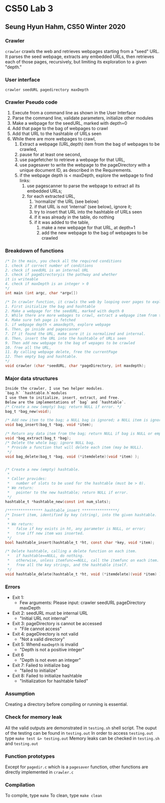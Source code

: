 # CS50 Lab 3
## Seung Hyun Hahm, CS50 Winter 2020

### Crawler
`crawler` crawls the web and retrieves webpages starting from a "seed" URL. It parses the seed webpage, extracts any embedded URLs, then retrieves each of those pages, recursively, but limiting its exploration to a given "depth."

### User interface
`crawler seedURL pagedirectory maxDepth`

### Crawler Pseudo code
1. Execute from a command line as shown in the User Interface
2. Parse the command line, validate parameters, initialize other modules
3. Make a webpage for the seedURL, marked with depth=0
4. Add that page to the bag of webpages to crawl
5. Add that URL to the hashtable of URLs seen
6. While there are more webpages to crawl,
	1. Extract a webpage (URL,depth) item from the bag of webpages to be crawled,
	2. pause for at least one second,
	3. use pagefetcher to retrieve a webpage for that URL,
	4. use pagesaver to write the webpage to the pageDirectory with a unique document ID, as described in the Requirements.
	5. if the webpage depth is < maxDepth, explore the webpage to find links:
		1. use pagescanner to parse the webpage to extract all its embedded URLs;
		2. for each extracted URL,
			1. ‘normalize’ the URL (see below)
			2. if that URL is not ‘internal’ (see below), ignore it;
			3. try to insert that URL into the hashtable of URLs seen
			4. if it was already in the table, do nothing
			5. if it was added to the table,
				1. make a new webpage for that URL, at depth+1
				2. add the new webpage to the bag of webpages to be crawled



### Breakdown of functions
```c
/* In the main, you check all the required conditions
1. check if correct number of conditions
2. check if seedURL is an internal URL
3. check if pageDirectoryis the pathway and whether 
it is writeable 
4. check if maxDepth is an integer > 0 
*/ 
int main (int argc, char *argv[])

/* In crawler function, it crawls the web by looping over pages to explore
1. First initialize the bag and hashtable
2. Make a webpage for the seedURL, marked with depth 0
3. While there are more webages to crawl, extract a webpage item from the bag
4. Make sure teh page is fetched
5. if webpage depth < amaxdepth, explore webpage
6. Then, go inside and pagescanner 
7. If it found the URL, make sure it is normalized and internal. 
8. Then, insert the URL into the hashtable of URLs seen
9. Then add new webpage to the bag of wepages to be crawled
10. free all the URL,
11. By calling webpage delete, free the currentPage
12. Then empty bag and hashtable. 
*/
void crawler (char *seedURL, char *pageDirectory, int maxdepth);

```

### Major data structures
```c
Inside the crawler, I use two helper modules.
`bag.h` `hashtable.h`modules
I use them to initialize, insert, extract, and free.
Below are the implementations of `bag` and `hashtable`.
/* Create a new (empty) bag; return NULL if error. */
bag_t *bag_new(void);

/* Add new item to the bag; a NULL bag is ignored; a NULL item is ignored. */
void bag_insert(bag_t *bag, void *item);

/* Return any data item from the bag; return NULL if bag is NULL or empty. */
void *bag_extract(bag_t *bag);
/* Delete the whole bag; ignore NULL bag.
 * Provide a function that will delete each item (may be NULL).
 */
void bag_delete(bag_t *bag, void (*itemdelete)(void *item) );


/* Create a new (empty) hashtable.
 *
 * Caller provides:
 *   number of slots to be used for the hashtable (must be > 0).
 * We return:
 *   pointer to the new hashtable; return NULL if error.
 */
hashtable_t *hashtable_new(const int num_slots);

/**************** hashtable_insert ****************/
/* Insert item, identified by key (string), into the given hashtable.
 *
 * We return:
 *   false if key exists in ht, any parameter is NULL, or error;
 *   true iff new item was inserted.
 */
bool hashtable_insert(hashtable_t *ht, const char *key, void *item);

/* Delete hashtable, calling a delete function on each item.
 *   if hashtable==NULL, do nothing.
 *   otherwise, unless itemfunc==NULL, call the itemfunc on each item.
 *   free all the key strings, and the hashtable itself.
 */
void hashtable_delete(hashtable_t *ht, void (*itemdelete)(void *item) );
```

### Errors
* Exit 1: 
	* Few arguments: Please input: crawler seedURL pageDirectory maxDepth
* Exit 2: seedURL must be internal URL
	* "Initial URL not internal"
* Exit 3: pageDirectory is cannot be accessed
	* "File cannot access"
* Exit 4: pageDirectory is not valid
	* "Not a valid directory"
* Exit 5: Whend `maxDepth` is invalid
	* "Depth is not a positive integer"
* Exit 6	
	* "Depth is not even an integer"
* Exit 7: Failed to initialize bag
	* "failed to initialize"
* Exit 8: Failed to initialize hashtable
	* "Initialization for hashtable failed"


### Assumption
Creating a directory before compiling or running is essential. 

### Check for memory leak 
All the valid outputs are demonstrated in 
`testing.sh` shell script. 
The ouput of the testing can be found in `testing.out` 
In order to access `testing.out` type `make test &> testing.out`
Memory leaks can be checked in `testing.sh` and `testing.out`

### Function prototypes
Except for `pagedir.c` which is a `pagesaver` function, other functions are directly implemented in `crawler.c`

### Compilation

To compile, type `make` 
To clean, type `make clean`



